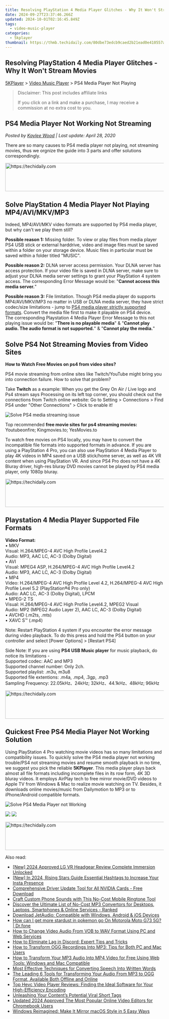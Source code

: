 ```yaml
---
title: Resolving PlayStation 4 Media Player Glitches - Why It Won't Stream Movies
date: 2024-09-27T23:37:46.266Z
updated: 2024-10-01T02:16:45.849Z
tags:
  - video-music-player
categories:
  - 5kplayer
thumbnail: https://thmb.techidaily.com/80dbe73edcb9caed2b21ead0e410557adcd12285542419110d9449a4ec8ee940.jpg
---
```


## Resolving PlayStation 4 Media Player Glitches - Why It Won't Stream Movies

[5KPlayer](https://tools.techidaily.com/5kplayer/products/) \> [Video Music Player](https://tools.techidaily.com/5kplayer/video-music-player/) \> PS4 Media Player Not Playing

>  Disclaimer: This post includes affiliate links
>
>  If you click on a link and make a purchase, I may receive a commission at no extra cost to you.
>

## PS4 Media Player Not Working Not Streaming

 _Posted by [Kaylee Wood](https://www.quora.com/profile/Amanda-Hu-21) | Last update: April 28, 2020_

There are so many causes to PS4 media player not playing, not streaming movies, thus we orgnize the guide into 3 parts and offer solutions correspondingly. 

<!-- affiliate ads begin -->
<a href="https://ephamedtechinc.pxf.io/c/5597632/2137218/26400" target="_top" id="2137218">
  <img src="//a.impactradius-go.com/display-ad/26400-2137218" border="0" alt="https://techidaily.com" width="728" height="90"/>
</a>
<img height="0" width="0" src="https://ephamedtechinc.pxf.io/i/5597632/2137218/26400" style="position:absolute;visibility:hidden;" border="0" />
<!-- affiliate ads end -->

## Solve PlayStation 4 Media Player Not Playing MP4/AVI/MKV/MP3

Indeed, MP4/AVI/MKV video formats are supported by PS4 media player, but why can't we play them still?

**Possible reason 1:** Missing folder. To view or play files from media player PS4 USB stick or external harddrive, video and image files must be saved within a folder on your storage device. Music files in particular must be saved within a folder titled "MUSIC".

**Possible reason 2:** DLNA server access permission. Your DLNA server has access protection. If your video file is saved in DLNA server, make sure to adjust your DLNA media server settings to grant your PlayStation 4 system access. The corresponding Error Message would be: "**Cannot access this media server.**"

**Possible reason 3:** File limitation. Though PS4 media player do supports MP4/AVI/MKV/MP3 no matter in USB or DLNA media server, they have strict codec/size limitations - jump to [PS4 media player strictly supported formats](https://tools.techidaily.com/5kplayer/video-music-player/). Convert the media file first to make it playable on PS4 device.  
The corresponding Playstation 4 Media Player Error Message to this not playing issue would be: "**There is no playable media**" & "**Cannot play audio. The audio format is not supported.**" & "**Cannot play the media.**"

## Solve PS4 Not Streaming Movies from Video Sites

**How to Watch Free Movies on ps4 from video sites?**

PS4 movie streaming from online sites like Twitch/YouTube might bring you into connection failure. How to solve that problem?

Take **Twitch** as a example: When you get the Grey On Air / Live logo and Ps4 stream says Processing on its left top corner, you should check out the connections from Twitch online website: Go to Setting > Connections > Find PS4 under "Other Connections" > Click to enable it!

![Solve PS4 media streaming issue](https://www.5kplayer.com/video-music-player/img/ps4-not-streaming.jpg) 

Top recommended **free movie sites for ps4 streaming movies:** Youtubeonfire; Kingmovies.to; YesMovies.to

To watch free movies on PS4 locally, you may have to convert the incompatible file formats into supported formats in advance. If you are using a PlayStation 4 Pro, you can also use PlayStation 4 Media Player to play 4K videos in MP4 saved on a USB stick/home server, as well as 4K VR content when using PlayStation VR. And since PS4 Pro does not have a 4K Bluray driver, high-res bluray DVD movies cannot be played by PS4 media player, only 1080p bluray.

<!-- affiliate ads begin -->
<a href="https://appsumo.8odi.net/c/5597632/2049382/7443" target="_top" id="2049382">
  <img src="//a.impactradius-go.com/display-ad/7443-2049382" border="0" alt="https://techidaily.com" width="728" height="90"/>
</a>
<img height="0" width="0" src="https://appsumo.8odi.net/i/5597632/2049382/7443" style="position:absolute;visibility:hidden;" border="0" />
<!-- affiliate ads end -->

## Playstation 4 Media Player Supported File Formats

**Video Format:**  
• MKV  
Visual: H.264/MPEG-4 AVC High Profile Level4.2  
Audio: MP3, AAC LC, AC-3 (Dolby Digital)  
• AVI  
Visual: MPEG4 ASP, H.264/MPEG-4 AVC High Profile Level4.2  
Audio: MP3, AAC LC, AC-3 (Dolby Digital)  
• MP4  
Video: H.264/MPEG-4 AVC High Profile Level 4.2, H.264/MPEG-4 AVC High Profile Level 5.2 (PlayStation®4 Pro only)  
Audio: AAC LC, AC-3 (Dolby Digital), LPCM  
• MPEG-2 TS  
Visual: H.264/MPEG-4 AVC High Profile Level4.2, MPEG2 Visual  
Audio: MP2 (MPEG2 Audio Layer 2), AAC LC, AC-3 (Dolby Digital)  
• AVCHD (.m2ts, .mts)  
• XAVC S™ (.mp4)

Note: Restart PlayStation 4 system if you encounter the error message during video playback. To do this press and hold the PS4 button on your controller and select \[Power Options\] > \[Restart PS4\]

Side Note: If you are using **PS4 USB Music player** for music playback, do notice its limitations -   
 Supported codec: AAC and MP3  
Supported channel number: Only 2ch.  
 Supported playlist: .m3u, m3u8  
 Supported file extentions: .m4a, .mp4, .3gp, .mp3  
 Sampling Frequency: 22.05kHz、24kHz; 32kHz、44.1kHz、48kHz; 96kHz

<!-- affiliate ads begin -->
<a href="https://unicoeye.pxf.io/c/5597632/2134243/18498" target="_top" id="2134243">
  <img src="//a.impactradius-go.com/display-ad/18498-2134243" border="0" alt="https://techidaily.com" width="728" height="90"/>
</a>
<img height="0" width="0" src="https://unicoeye.pxf.io/i/5597632/2134243/18498" style="position:absolute;visibility:hidden;" border="0" />
<!-- affiliate ads end -->

## Quickest Free PS4 Media Player Not Working Solution

Using PlayStation 4 Pro watching movie videos has so many limitations and compatibility issues. To quickily solve the PS4 media player not working trouble/PS4 not streaming movies and resume smooth playback in no time, we suggest you pick the reliable **5KPlayer**. This media player plays back almost all file formats including incomplete files in its row form, 4K 3D bluray videos. It employs AirPlay tech to free mirror movie/DVD videos to Apple TV from Windows & Mac to realize movie watching on TV. Besides, it downloads online movies/music from Dailymotion to MP3 or to iPhone/Android compatible formats. 

![Solve PS4 Media Player not Working](https://www.5kplayer.com/video-music-player/img/5kplayer-dvd-player-software.jpg) 

[![](https://www.5kplayer.com/video-music-player/../button/freedownwhitewin.png)](https://tools.techidaily.com/5kplayer/products/) [![](https://www.5kplayer.com/video-music-player/../button/freedownbackmac.png)](https://tools.techidaily.com/5kplayer/products/)

<!-- affiliate ads begin -->
<a href="https://unicoeye.pxf.io/c/5597632/2134247/18498" target="_top" id="2134247">
  <img src="//a.impactradius-go.com/display-ad/18498-2134247" border="0" alt="https://techidaily.com" width="728" height="90"/>
</a>
<img height="0" width="0" src="https://unicoeye.pxf.io/i/5597632/2134247/18498" style="position:absolute;visibility:hidden;" border="0" />
<!-- affiliate ads end -->

<ins class="adsbygoogle"
     style="display:block"
     data-ad-format="autorelaxed"
     data-ad-client="ca-pub-7571918770474297"
     data-ad-slot="1223367746"></ins>

<ins class="adsbygoogle"
     style="display:block"
     data-ad-client="ca-pub-7571918770474297"
     data-ad-slot="8358498916"
     data-ad-format="auto"
     data-full-width-responsive="true"></ins>

<span class="atpl-alsoreadstyle">Also read:</span>
<div><ul>
<li><a href="https://fox-cloud.techidaily.com/new-2024-approved-lg-vr-headgear-review-complete-immersion-unlocked/"><u>[New] 2024 Approved LG VR Headgear Review Complete Immersion Unlocked</u></a></li>
<li><a href="https://instagram-video-files.techidaily.com/new-in-2024-rising-stars-guide-essential-hashtags-to-increase-your-insta-presence/"><u>[New] In 2024, Rising Stars Guide Essential Hashtags to Increase Your Insta Presence</u></a></li>
<li><a href="https://win-dash.techidaily.com/comprehensive-driver-update-tool-for-all-nvidia-cards-free-download/"><u>Comprehensive Driver Update Tool for All NVIDIA Cards - Free Download</u></a></li>
<li><a href="https://media-tips.techidaily.com/craft-custom-phone-sounds-with-this-no-cost-mobile-ringtone-tool/"><u>Craft Custom Phone Sounds with This No-Cost Mobile Ringtone Tool</u></a></li>
<li><a href="https://media-tips.techidaily.com/1723620208613-discover-the-ultimate-list-of-no-cost-mp3-convertors-for-desktops-laptops-smartphones-and-online-services-ranked/"><u>Discover the Ultimate List of No-Cost MP3 Convertors for Desktops, Laptops, Smartphones & Online Services - Ranked</u></a></li>
<li><a href="https://media-tips.techidaily.com/download-jetaudio-compatible-with-windows-android-and-ios-devices/"><u>Download JetAudio: Compatible with Windows, Android & iOS Devices</u></a></li>
<li><a href="https://android-pokemon-go.techidaily.com/how-can-i-get-more-stardust-in-pokemon-go-on-motorola-moto-g73-5g-drfone-by-drfone-virtual-android/"><u>How can I get more stardust in pokemon go On Motorola Moto G73 5G? | Dr.fone</u></a></li>
<li><a href="https://media-tips.techidaily.com/how-to-change-video-audio-from-vob-to-wav-format-using-pc-and-web-services/"><u>How to Change Video Audio From VOB to WAV Format Using PC and Web Services</u></a></li>
<li><a href="https://win-blog.techidaily.com/how-to-eliminate-lag-in-discord-expert-tips-and-tricks/"><u>How to Eliminate Lag in Discord: Expert Tips and Tricks</u></a></li>
<li><a href="https://media-tips.techidaily.com/how-to-transform-ogg-recordings-into-mp3-tips-for-both-pc-and-mac-users/"><u>How to Transform OGG Recordings Into MP3: Tips for Both PC and Mac Users</u></a></li>
<li><a href="https://media-tips.techidaily.com/how-to-transform-your-mp3-audio-into-mp4-video-for-free-using-web-tools-windows-and-mac-compatible/"><u>How to Transform Your MP3 Audio Into MP4 Video for Free Using Web Tools: Windows and Mac Compatible</u></a></li>
<li><a href="https://media-tips.techidaily.com/most-effective-techniques-for-converting-speech-into-written-words/"><u>Most Effective Techniques for Converting Speech Into Written Words</u></a></li>
<li><a href="https://media-tips.techidaily.com/the-leading-6-tools-for-transforming-your-audio-from-mp3-to-ogg-format-available-both-offline-and-online/"><u>The Leading 6 Tools for Transforming Your Audio From MP3 to OGG Format, Available Both Offline and Online</u></a></li>
<li><a href="https://eaxpv-info.techidaily.com/top-hevc-video-player-reviews-finding-the-ideal-software-for-your-high-efficiency-encoding/"><u>Top Hevc Video Player Reviews: Finding the Ideal Software for Your High-Efficiency Encoding</u></a></li>
<li><a href="https://youtube-docs.techidaily.com/shing-your-contents-potential-viral-short-tags/"><u>Unleashing Your Content’s Potential Viral Short Tags</u></a></li>
<li><a href="https://ai-video-tools.techidaily.com/updated-2024-approved-the-most-popular-online-video-editors-for-chromebook-users/"><u>Updated 2024 Approved The Most Popular Online Video Editors for Chromebook Users</u></a></li>
<li><a href="https://windows11.techidaily.com/windows-reimagined-make-it-mirror-macos-style-in-5-easy-ways/"><u>Windows Reimagined: Make It Mirror macOS Style in 5 Easy Ways</u></a></li>
</ul></div>

